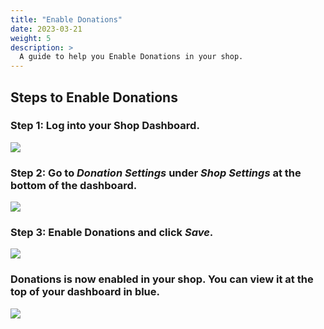 ```yaml
---
title: "Enable Donations"
date: 2023-03-21
weight: 5
description: >
  A guide to help you Enable Donations in your shop.
---
```


## Steps to Enable Donations

### Step 1: Log into your Shop Dashboard.
![](https://subscribie.co.uk/p/wp-content/uploads/2023/03/Screenshot-2023-03-21-192142-1024x472.png)

### Step 2: Go to *Donation Settings* under *Shop Settings* at the bottom of the dashboard.

![](https://subscribie.co.uk/p/wp-content/uploads/2023/03/Screenshot-2023-03-21-192328-1024x435.png)

### Step 3: Enable Donations and click *Save*.

![](https://subscribie.co.uk/p/wp-content/uploads/2023/03/Screenshot-2023-03-21-192419-1024x475.png)

### Donations is now enabled in your shop. You can view it at the top of your dashboard in blue.

![](https://subscribie.co.uk/p/wp-content/uploads/2023/03/Screenshot-2023-03-21-192647-1024x448.png)
